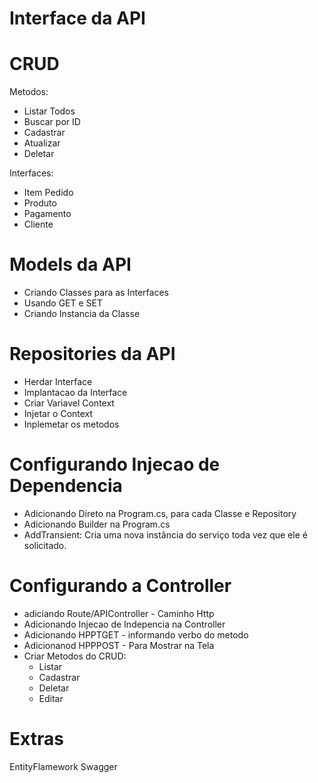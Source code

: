 #  Interface da API
# CRUD
Metodos:
- Listar Todos
- Buscar por ID
- Cadastrar
- Atualizar
- Deletar

Interfaces:
- Item Pedido
- Produto
- Pagamento
- Cliente
# Models da API
 - Criando Classes para as Interfaces
 - Usando GET e SET
 - Criando Instancia da Classe

#  Repositories da API
- Herdar Interface
- Implantacao da Interface
- Criar Variavel Context
- Injetar o Context
- Inplemetar os metodos

# Configurando Injecao de Dependencia

- Adicionando Direto na Program.cs, para cada Classe e Repository
- Adicionando Builder na Program.cs
- AddTransient: Cria uma nova instância do serviço toda vez que ele é solicitado.

# Configurando a Controller

- adiciando Route/APIController - Caminho Http
- Adicionando Injecao de  Indepencia na Controller
- Adicionando HPPTGET - informando verbo do metodo
- Adicionanod HPPPOST - Para Mostrar na Tela  
- Criar Metodos do CRUD:
    - Listar
    - Cadastrar
    - Deletar
    - Editar
# Extras
 EntityFlamework
 Swagger


